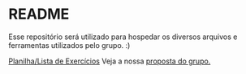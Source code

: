 # README #

Esse repositório será utilizado para hospedar os diversos arquivos e ferramentas utilizados pelo grupo.
:)

[Planilha/Lista de Exercícios](https://docs.google.com/spreadsheets/d/1tF91X8meK9dGj5orwvx0BiVob7P6GjHyEnhy0dAnjVU/edit?usp=sharing)
Veja a nossa [proposta do grupo.](Proposta.md)
